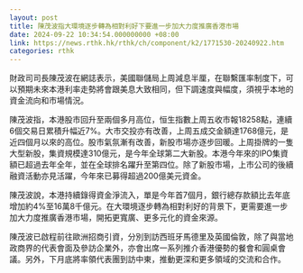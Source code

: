 ```yaml
---
layout: post
title: 陳茂波指大環境逐步轉為相對利好下要進一步加大力度推廣香港市場
date: 2024-09-22 10:34:54.000000000 +08:00
link: https://news.rthk.hk/rthk/ch/component/k2/1771530-20240922.htm
categories: rthk
---
```


財政司司長陳茂波在網誌表示，美國聯儲局上周減息半厘，在聯繫匯率制度下，可以預期未來本港利率走勢將會跟美息大致相同，但下調速度與幅度，須視乎本地的資金流向和市場情況。

陳茂波指，本港股市回升至兩個多月高位，恒生指數上周五收市報18258點，連續6個交易日累積升幅近7%。大市交投亦有改善，上周五成交金額達1768億元，是近四個月以來的高位。股市氣氛漸有改善，新股市場亦逐步回暖。上周掛牌的一隻大型新股，集資規模達310億元，是今年全球第二大新股。本港今年來的IPO集資額已超過去年全年，並在全球排名躍升至第四位。除了新股市場，上市公司的後續融資活動亦見活躍，今年來已募得超過200億美元資金。

陳茂波說，本港持續錄得資金淨流入，單是今年首7個月，銀行總存款額比去年底增加約4%至16萬8千億元。在大環境逐步轉為相對利好的背景下，更需要進一步加大力度推廣香港市場，開拓更寬廣、更多元化的資金來源。

陳茂波已啟程前往歐洲招商引資，分別到訪西班牙馬德里及英國倫敦，除了與當地政商界的代表會面及參訪企業外，亦會出席一系列推介香港優勢的餐會和圓桌會議。另外，下月底將率領代表團到訪中東，推動更深和更多領域的交流和合作。
